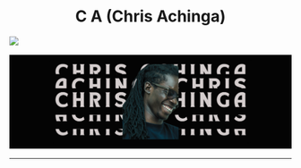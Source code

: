<h1 align="center">
C A (Chris Achinga)
</h1>

![](https://komarev.com/ghpvc/?username=achingachris&color=grey)

![chris-achinga](chrisachinga.png)

<hr />

